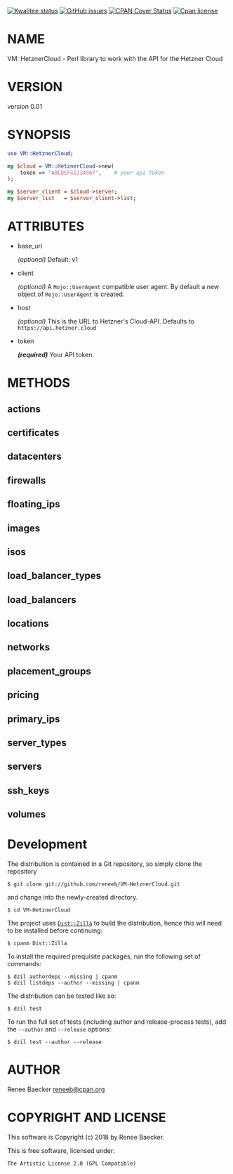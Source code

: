 [![Kwalitee status](https://cpants.cpanauthors.org/dist/VM-HetznerCloud.png)](https://cpants.cpanauthors.org/dist/VM-HetznerCloud)
[![GitHub issues](https://img.shields.io/github/issues/reneeb/VM-HetznerCloud.svg)](https://github.com/reneeb/VM-HetznerCloud/issues)
[![CPAN Cover Status](https://cpancoverbadge.perl-services.de/VM-HetznerCloud-0.01)](https://cpancoverbadge.perl-services.de/VM-HetznerCloud-0.01)
[![Cpan license](https://img.shields.io/cpan/l/VM-HetznerCloud.svg)](https://metacpan.org/release/VM-HetznerCloud)

# NAME

VM::HetznerCloud - Perl library to work with the API for the Hetzner Cloud

# VERSION

version 0.01

# SYNOPSIS

```perl
use VM::HetznerCloud;

my $cloud = VM::HetznerCloud->new(
    token => 'ABCDEFG1234567',    # your api token
);

my $server_client = $cloud->server;
my $server_list   = $server_client->list;
```

# ATTRIBUTES

- base\_uri

    _(optional)_ Default: v1

- client 

    _(optional)_ A `Mojo::UserAgent` compatible user agent. By default a new object of `Mojo::UserAgent`
    is created.

- host

    _(optional)_ This is the URL to Hetzner's Cloud-API. Defaults to `https://api.hetzner.cloud`

- token

    **_(required)_** Your API token.

# METHODS

## actions

## certificates

## datacenters

## firewalls

## floating\_ips

## images

## isos

## load\_balancer\_types

## load\_balancers

## locations

## networks

## placement\_groups

## pricing

## primary\_ips

## server\_types

## servers

## ssh\_keys

## volumes



# Development

The distribution is contained in a Git repository, so simply clone the
repository

```
$ git clone git://github.com/reneeb/VM-HetznerCloud.git
```

and change into the newly-created directory.

```
$ cd VM-HetznerCloud
```

The project uses [`Dist::Zilla`](https://metacpan.org/pod/Dist::Zilla) to
build the distribution, hence this will need to be installed before
continuing:

```
$ cpanm Dist::Zilla
```

To install the required prequisite packages, run the following set of
commands:

```
$ dzil authordeps --missing | cpanm
$ dzil listdeps --author --missing | cpanm
```

The distribution can be tested like so:

```
$ dzil test
```

To run the full set of tests (including author and release-process tests),
add the `--author` and `--release` options:

```
$ dzil test --author --release
```

# AUTHOR

Renee Baecker <reneeb@cpan.org>

# COPYRIGHT AND LICENSE

This software is Copyright (c) 2018 by Renee Baecker.

This is free software, licensed under:

```
The Artistic License 2.0 (GPL Compatible)
```
